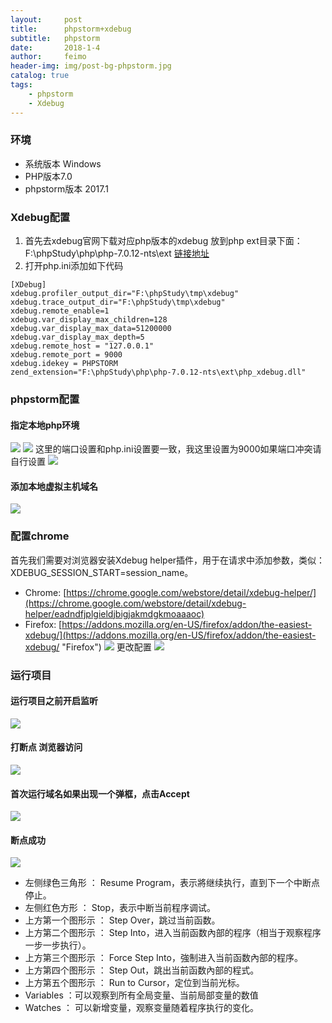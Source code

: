 ```yaml
---
layout:     post
title:      phpstorm+xdebug
subtitle:   phpstorm
date:       2018-1-4
author:     feimo
header-img: img/post-bg-phpstorm.jpg
catalog: true
tags:
    - phpstorm
    - Xdebug
---
```


### 环境
- 系统版本 Windows
- PHP版本7.0
- phpstorm版本 2017.1

### Xdebug配置
1. 首先去xdebug官网下载对应php版本的xdebug 放到php ext目录下面：F:\phpStudy\php\php-7.0.12-nts\ext [链接地址](https://xdebug.org/download.php)
2. 打开php.ini添加如下代码
```
[XDebug]
xdebug.profiler_output_dir="F:\phpStudy\tmp\xdebug"
xdebug.trace_output_dir="F:\phpStudy\tmp\xdebug"
xdebug.remote_enable=1  
xdebug.var_display_max_children=128 
xdebug.var_display_max_data=51200000     
xdebug.var_display_max_depth=5  
xdebug.remote_host = "127.0.0.1"
xdebug.remote_port = 9000
xdebug.idekey = PHPSTORM 
zend_extension="F:\phpStudy\php\php-7.0.12-nts\ext\php_xdebug.dll"   
```

### phpstorm配置
#### 指定本地php环境
![](http://www.feimoc.com/img/ip4Ov4g.png)
![](http://www.feimoc.com/img/8rQZQYW.png)
这里的端口设置和php.ini设置要一致，我这里设置为9000如果端口冲突请自行设置
![](http://www.feimoc.com/img/QljWG4i.png)

#### 添加本地虚拟主机域名
![](http://www.feimoc.com/img/lAO1gso.png)

### 配置chrome
首先我们需要对浏览器安装Xdebug helper插件，用于在请求中添加参数，类似：XDEBUG_SESSION_START=session_name。
- Chrome: [https://chrome.google.com/webstore/detail/xdebug-helper/](https://chrome.google.com/webstore/detail/xdebug-helper/eadndfjplgieldjbigjakmdgkmoaaaoc)
- Firefox: [https://addons.mozilla.org/en-US/firefox/addon/the-easiest-xdebug/](https://addons.mozilla.org/en-US/firefox/addon/the-easiest-xdebug/ "Firefox")
![](http://www.feimoc.com/img/w67ICBB.png)
更改配置
![](http://www.feimoc.com/img/a0p5ob4.png)

### 运行项目
#### 运行项目之前开启监听
![](http://www.feimoc.com/img/PuDxm74.png)
#### 打断点 浏览器访问
![](http://www.feimoc.com/img/HMPhBJH.png)
#### 首次运行域名如果出现一个弹框，点击Accept
![](http://www.feimoc.com/img/IBGbxbu.png)
#### 断点成功
![](http://www.feimoc.com/img/buNulUu.png)

- 左侧绿色三角形 ： Resume Program，表示將继续执行，直到下一个中断点停止。
- 左侧红色方形 ： Stop，表示中断当前程序调试。
- 上方第一个图形示 ： Step Over，跳过当前函数。
- 上方第二个图形示 ： Step Into，进入当前函数內部的程序（相当于观察程序一步一步执行）。
- 上方第三个图形示 ： Force Step Into，強制进入当前函数內部的程序。
- 上方第四个图形示 ： Step Out，跳出当前函数內部的程式。
- 上方第五个图形示 ： Run to Cursor，定位到当前光标。
- Variables ：可以观察到所有全局变量、当前局部变量的数值
- Watches ： 可以新增变量，观察变量随着程序执行的变化。
